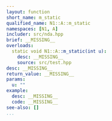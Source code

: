 ```yaml
---
layout: function
short_name: m_static
qualified_name: N1::A::m_static
namespaces: [N1, A]
includer: src/nda.hpp
brief: __MISSING__
overloads:
  static void N1::A::m_static(int u):
    desc: __MISSING__
    source: src/test.hpp
desc: __MISSING__
return_value: __MISSING__
params:
  u: ""
example:
  desc: __MISSING__
  code: __MISSING__
see-also: []
...
```

